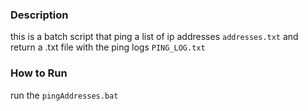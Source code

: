 ### Description
this is a batch script that ping a list of ip addresses `addresses.txt` and return a .txt file with the ping logs `PING_LOG.txt`

### How to Run 
run the `pingAddresses.bat` 
